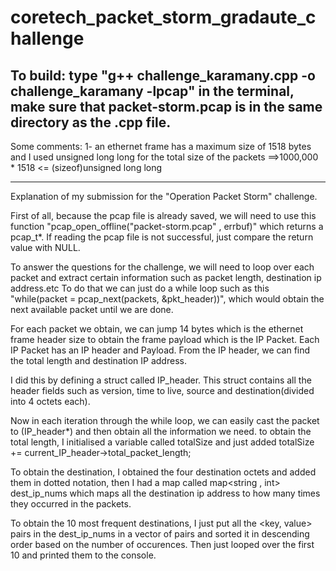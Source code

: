 # coretech_packet_storm_gradaute_challenge



To build: type "g++ challenge_karamany.cpp -o challenge_karamany -lpcap" in the terminal, make sure that packet-storm.pcap is in the same directory as the .cpp file.
----------------------------------------------------------------------------------------------------------------------------------------------------------------
Some comments:
1- an ethernet frame has a maximum size of 1518 bytes and I used unsigned long long for the total size of the packets
==>1000,000 * 1518 <= (sizeof)unsigned long long




----------------------------------------------------------------------------------------------------------------------------------------------------------------


Explanation of my submission for the "Operation Packet Storm" challenge.

First of all, because the pcap file is already saved, we will need to use this function "pcap_open_offline("packet-storm.pcap" , errbuf)" which returns a pcap_t*. If reading the pcap file is not successful, just compare the return value with NULL.

To answer the questions for the challenge, we will need to loop over each packet and extract certain information such as packet length, destination ip address.etc
To do that we can just do a while loop such as this "while(packet = pcap_next(packets, &pkt_header))", which would obtain the next available packet until we are done.


For each packet we obtain, we can jump 14 bytes which is the ethernet frame header size to obtain the frame payload which is the IP Packet.
Each IP Packet has an IP header and Payload. From the IP header, we can find the total length and destination IP address.

I did this by defining a struct called IP_header. This struct contains all the header fields such as version, time to live, source and destination(divided into 4 octets each).

Now in each iteration through the while loop, we can easily cast the packet to (IP_header*) and then obtain all the information we need.
to obtain the total length, I initialised a variable called totalSize and just added totalSize += current_IP_header->total_packet_length;

To obtain the destination, I obtained the four destination octets and added them in dotted notation, then I had a map called map<string , int> dest_ip_nums which maps all the destination ip address to how many times they occurred in the packets.


To obtain the 10 most frequent destinations, I just put all the <key, value> pairs in the dest_ip_nums in a vector of pairs and sorted it in descending order based on the number of occurences. 
Then just looped over the first 10 and printed them to the console.
